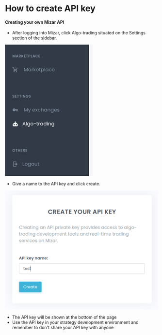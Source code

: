 # How to create API key

#### Creating your own Mizar API

* After logging into Mizar, click Algo-trading situated on the Settings section of the sidebar. 

![](../.gitbook/assets/algo_trading.png)

* Give a name to the API key and click create. 

![](../.gitbook/assets/name_api_key%20%281%29.png)

* The API key will be shown at the bottom of the page
* Use the API key in your strategy development environment and remember to don't share your API key with anyone


